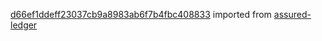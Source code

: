 [d66ef1ddeff23037cb9a8983ab6f7b4fbc408833](https://github.com/insolar/assured-ledger/commit/d66ef1ddeff23037cb9a8983ab6f7b4fbc408833) imported from [assured-ledger](https://github.com/insolar/assured-ledger)
